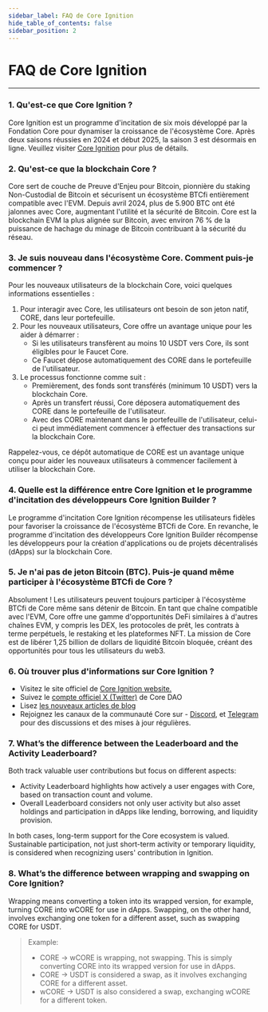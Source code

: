 ```yaml
---
sidebar_label: FAQ de Core Ignition
hide_table_of_contents: false
sidebar_position: 2
---
```


# FAQ de Core Ignition

---

### 1. Qu'est-ce que Core Ignition ?

Core Ignition est un programme d'incitation de six mois développé par la Fondation Core pour dynamiser la croissance de l'écosystème Core. Après deux saisons réussies en 2024 et début 2025, la saison 3 est désormais en ligne. Veuillez visiter [Core Ignition](https://ignition.coredao.org) pour plus de détails.

### 2. Qu'est-ce que la blockchain Core ?

Core sert de couche de Preuve d'Enjeu pour Bitcoin, pionnière du staking Non-Custodial de Bitcoin et sécurisent un écosystème BTCfi entièrement compatible avec l'EVM. Depuis avril 2024, plus de 5.900 BTC ont été jalonnes avec Core, augmentant l'utilité et la sécurité de Bitcoin. Core est la blockchain EVM la plus alignée sur Bitcoin, avec environ 76 % de la puissance de hachage du minage de Bitcoin contribuant à la sécurité du réseau.

### 3. Je suis nouveau dans l'écosystème Core. Comment puis-je commencer ?

Pour les nouveaux utilisateurs de la blockchain Core, voici quelques informations essentielles :

1. Pour interagir avec Core, les utilisateurs ont besoin de son jeton natif, CORE, dans leur portefeuille.
2. Pour les nouveaux utilisateurs, Core offre un avantage unique pour les aider à démarrer :
    - Si les utilisateurs transfèrent au moins 10 USDT vers Core, ils sont éligibles pour le Faucet Core.
    - Ce Faucet dépose automatiquement des CORE dans le portefeuille de l'utilisateur.
3. Le processus fonctionne comme suit :
    - Premièrement, des fonds sont transférés (minimum 10 USDT) vers la blockchain Core.
    - Après un transfert réussi, Core déposera automatiquement des CORE dans le portefeuille de l'utilisateur.
    - Avec des CORE maintenant dans le portefeuille de l'utilisateur, celui-ci peut immédiatement commencer à effectuer des transactions sur la blockchain Core.

Rappelez-vous, ce dépôt automatique de CORE est un avantage unique conçu pour aider les nouveaux utilisateurs à commencer facilement à utiliser la blockchain Core.

### 4. Quelle est la différence entre Core Ignition et le programme d'incitation des développeurs Core Ignition Builder ?

Le programme d'incitation Core Ignition récompense les utilisateurs fidèles pour favoriser la croissance de l'écosystème BTCfi de Core. En revanche, le programme d'incitation des développeurs Core Ignition Builder récompense les développeurs pour la création d'applications ou de projets décentralisés (dApps) sur la blockchain Core.

### 5. Je n'ai pas de jeton Bitcoin (BTC). Puis-je quand même participer à l'écosystème BTCfi de Core ?

Absolument ! Les utilisateurs peuvent toujours participer à l'écosystème BTCfi de Core même sans détenir de Bitcoin. En tant que chaîne compatible avec l'EVM, Core offre une gamme d'opportunités DeFi similaires à d'autres chaînes EVM, y compris les DEX, les protocoles de prêt, les contrats à terme perpétuels, le restaking et les plateformes NFT. La mission de Core est de libérer 1,25 billion de dollars de liquidité Bitcoin bloquée, créant des opportunités pour tous les utilisateurs du web3.

### 6. Où trouver plus d'informations sur Core Ignition ?

- Visitez le site officiel de [Core Ignition website.](https://ignition.coredao.org/)
- Suivez le [compte officiel X (Twitter)](https://x.com/Coredao_Org) de Core DAO
- Lisez [les nouveaux articles de blog](https://coredao.org/explore/blog)
- Rejoignez les canaux de la communauté Core sur - [Discord](https://discord.com/invite/coredaoofficial), et [Telegram](https://t.me/CoreDAOTelegram) pour des discussions et des mises à jour régulières.

### 7. What’s the difference between the Leaderboard and the Activity Leaderboard?

Both track valuable user contributions but focus on different aspects:

- Activity Leaderboard highlights how actively a user engages with Core, based on transaction count and volume.
- Overall Leaderboard considers not only user activity but also asset holdings and participation in dApps like lending, borrowing, and liquidity provision.

In both cases, long-term support for the Core ecosystem is valued. Sustainable participation, not just short-term activity or temporary liquidity, is considered when recognizing users' contribution in Ignition.

### 8. What’s the difference between wrapping and swapping on Core Ignition?

Wrapping means converting a token into its wrapped version, for example, turning CORE into wCORE for use in dApps. Swapping, on the other hand, involves exchanging one token for a different asset, such as swapping CORE for USDT.

> Example:
>
> - CORE → wCORE is wrapping, not swapping. This is simply converting CORE into its wrapped version for use in dApps.
> - CORE → USDT is considered a swap, as it involves exchanging CORE for a different asset.
> - wCORE → USDT is also considered a swap, exchanging wCORE for a different token.



